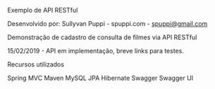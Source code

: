Exemplo de API RESTful

Desenvolvido por: Sullyvan Puppi - spuppi.com - spuppi@gmail.com

Demonstração de cadastro de consulta de filmes via API RESTful

15/02/2019 - API em implementação, breve links para testes.

Recursos utilizados

Spring MVC
Maven
MySQL
JPA
Hibernate
Swagger
Swagger UI